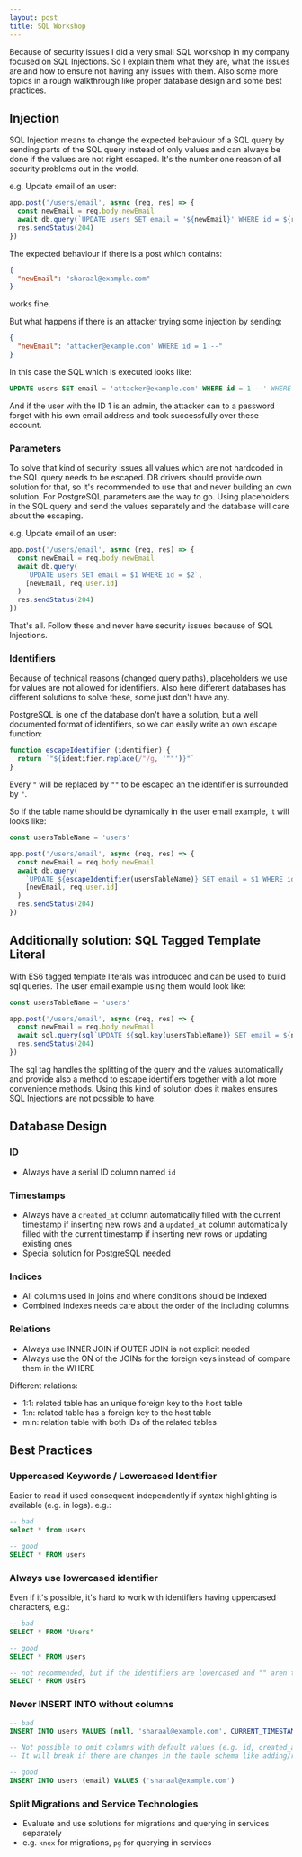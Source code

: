 ```yaml
---
layout: post
title: SQL Workshop
---
```


Because of security issues I did a very small SQL workshop in my company focused on SQL Injections. So I explain them what they are, what the issues are and how to ensure not having any issues with them. Also some more topics in a rough walkthrough like proper database design and some best practices.
<!--more-->

## Injection

SQL Injection means to change the expected behaviour of a SQL query by sending parts of the SQL query instead of only values and can always be done if the values are not right escaped. It's the number one reason of all security problems out in the world.

e.g. Update email of an user:
```javascript
app.post('/users/email', async (req, res) => {
  const newEmail = req.body.newEmail
  await db.query(`UPDATE users SET email = '${newEmail}' WHERE id = ${req.user.id}`)
  res.sendStatus(204)
})
```

The expected behaviour if there is a post which contains:
```json
{
  "newEmail": "sharaal@example.com"
}
```
works fine.

But what happens if there is an attacker trying some injection by sending:
```json
{
  "newEmail": "attacker@example.com' WHERE id = 1 --"
}
```

In this case the SQL which is executed looks like:
```sql
UPDATE users SET email = 'attacker@example.com' WHERE id = 1 --' WHERE id = 5
```

And if the user with the ID 1 is an admin, the attacker can to a password forget with his own email address and took successfully over these account.

### Parameters

To solve that kind of security issues all values which are not hardcoded in the SQL query needs to be escaped. DB drivers should provide own solution for that, so it's recommended to use that and never building an own solution.
For PostgreSQL parameters are the way to go. Using placeholders in the SQL query and send the values separately and the database will care about the escaping.

e.g. Update email of an user:
```javascript
app.post('/users/email', async (req, res) => {
  const newEmail = req.body.newEmail
  await db.query(
    `UPDATE users SET email = $1 WHERE id = $2`,
    [newEmail, req.user.id]
  )
  res.sendStatus(204)
})
```

That's all. Follow these and never have security issues because of SQL Injections.

### Identifiers

Because of technical reasons (changed query paths), placeholders we use for values are not allowed for identifiers.
Also here different databases has different solutions to solve these, some just don't have any.

PostgreSQL is one of the database don't have a solution, but a well documented format of identifiers, so we can easily write an own escape function:
```javascript
function escapeIdentifier (identifier) {
  return `"${identifier.replace(/"/g, '""')}"`
}
```

Every `"` will be replaced by `""` to be escaped an the identifier is surrounded by `"`.

So if the table name should be dynamically in the user email example, it will looks like:
```javascript
const usersTableName = 'users'

app.post('/users/email', async (req, res) => {
  const newEmail = req.body.newEmail
  await db.query(
    `UPDATE ${escapeIdentifier(usersTableName)} SET email = $1 WHERE id = $2`,
    [newEmail, req.user.id]
  )
  res.sendStatus(204)
})
```

## Additionally solution: SQL Tagged Template Literal

With ES6 tagged template literals was introduced and can be used to build sql queries. The user email example using them would look like:
```javascript
const usersTableName = 'users'

app.post('/users/email', async (req, res) => {
  const newEmail = req.body.newEmail
  await sql.query(sql`UPDATE ${sql.key(usersTableName)} SET email = ${newEmail} WHERE id = ${req.user.id}`)
  res.sendStatus(204)
})
```

The sql tag handles the splitting of the query and the values automatically and provide also a method to escape identifiers together with a lot more convenience methods. Using this kind of solution does it makes ensures SQL Injections are not possible to have.

## Database Design

### ID

- Always have a serial ID column named `id`

### Timestamps

- Always have a `created_at` column automatically filled with the current timestamp if inserting new rows and a `updated_at` column automatically filled with the current timestamp if inserting new rows or updating existing ones
- Special solution for PostgreSQL needed

### Indices

- All columns used in joins and where conditions should be indexed
- Combined indexes needs care about the order of the including columns

### Relations

- Always use INNER JOIN if OUTER JOIN is not explicit needed
- Always use the ON of the JOINs for the foreign keys instead of compare them in the WHERE

Different relations:
- 1:1: related table has an unique foreign key to the host table
- 1:n: related table has a foreign key to the host table
- m:n: relation table with both IDs of the related tables

## Best Practices

### Uppercased Keywords / Lowercased Identifier

Easier to read if used consequent independently if syntax highlighting is available (e.g. in logs). e.g.:
```sql
-- bad
select * from users

-- good
SELECT * FROM users
```

### Always use lowercased identifier

Even if it's possible, it's hard to work with identifiers having uppercased characters, e.g.:
```sql
-- bad
SELECT * FROM "Users"

-- good
SELECT * FROM users

-- not recommended, but if the identifiers are lowercased and "" aren't used, casing doesn't matter
SELECT * FROM UsErS
```

### Never INSERT INTO without columns

```sql
-- bad
INSERT INTO users VALUES (null, 'sharaal@example.com', CURRENT_TIMESTAMP, CURRENT_TIMESTAMP)

-- Not possible to omit columns with default values (e.g. id, created_at, updated_at)
-- It will break if there are changes in the table schema like adding/removing columns, also if they are not needed to be explicit used here

-- good
INSERT INTO users (email) VALUES ('sharaal@example.com')
```

### Split Migrations and Service Technologies

- Evaluate and use solutions for migrations and querying in services separately
- e.g. `knex` for migrations, `pg` for querying in services
